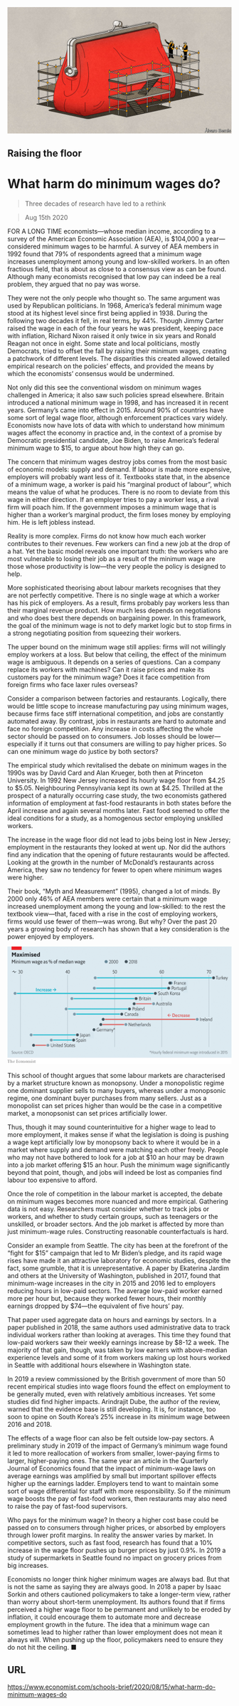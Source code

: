 ![](./images/20200815_SBD001_0.jpg)

## Raising the floor

# What harm do minimum wages do?

> Three decades of research have led to a rethink

> Aug 15th 2020

FOR A LONG TIME economists—whose median income, according to a survey of the American Economic Association (AEA), is $104,000 a year—considered minimum wages to be harmful. A survey of AEA members in 1992 found that 79% of respondents agreed that a minimum wage increases unemployment among young and low-skilled workers. In an often fractious field, that is about as close to a consensus view as can be found. Although many economists recognised that low pay can indeed be a real problem, they argued that no pay was worse.

They were not the only people who thought so. The same argument was used by Republican politicians. In 1968, America’s federal minimum wage stood at its highest level since first being applied in 1938. During the following two decades it fell, in real terms, by 44%. Though Jimmy Carter raised the wage in each of the four years he was president, keeping pace with inflation, Richard Nixon raised it only twice in six years and Ronald Reagan not once in eight. Some state and local politicians, mostly Democrats, tried to offset the fall by raising their minimum wages, creating a patchwork of different levels. The disparities this created allowed detailed empirical research on the policies’ effects, and provided the means by which the economists’ consensus would be undermined.

Not only did this see the conventional wisdom on minimum wages challenged in America; it also saw such policies spread elsewhere. Britain introduced a national minimum wage in 1998, and has increased it in recent years. Germany’s came into effect in 2015. Around 90% of countries have some sort of legal wage floor, although enforcement practices vary widely. Economists now have lots of data with which to understand how minimum wages affect the economy in practice and, in the context of a promise by Democratic presidential candidate, Joe Biden, to raise America’s federal minimum wage to $15, to argue about how high they can go.

The concern that minimum wages destroy jobs comes from the most basic of economic models: supply and demand. If labour is made more expensive, employers will probably want less of it. Textbooks state that, in the absence of a minimum wage, a worker is paid his “marginal product of labour”, which means the value of what he produces. There is no room to deviate from this wage in either direction. If an employer tries to pay a worker less, a rival firm will poach him. If the government imposes a minimum wage that is higher than a worker’s marginal product, the firm loses money by employing him. He is left jobless instead.

Reality is more complex. Firms do not know how much each worker contributes to their revenues. Few workers can find a new job at the drop of a hat. Yet the basic model reveals one important truth: the workers who are most vulnerable to losing their job as a result of the minimum wage are those whose productivity is low—the very people the policy is designed to help.

More sophisticated theorising about labour markets recognises that they are not perfectly competitive. There is no single wage at which a worker has his pick of employers. As a result, firms probably pay workers less than their marginal revenue product. How much less depends on negotiations and who does best there depends on bargaining power. In this framework, the goal of the minimum wage is not to defy market logic but to stop firms in a strong negotiating position from squeezing their workers.

The upper bound on the minimum wage still applies: firms will not willingly employ workers at a loss. But below that ceiling, the effect of the minimum wage is ambiguous. It depends on a series of questions. Can a company replace its workers with machines? Can it raise prices and make its customers pay for the minimum wage? Does it face competition from foreign firms who face laxer rules overseas?

Consider a comparison between factories and restaurants. Logically, there would be little scope to increase manufacturing pay using minimum wages, because firms face stiff international competition, and jobs are constantly automated away. By contrast, jobs in restaurants are hard to automate and face no foreign competition. Any increase in costs affecting the whole sector should be passed on to consumers. Job losses should be lower—especially if it turns out that consumers are willing to pay higher prices. So can one minimum wage do justice by both sectors? 

The empirical study which revitalised the debate on minimum wages in the 1990s was by David Card and Alan Krueger, both then at Princeton University. In 1992 New Jersey increased its hourly wage floor from $4.25 to $5.05. Neighbouring Pennsylvania kept its own at $4.25. Thrilled at the prospect of a naturally occurring case study, the two economists gathered information of employment at fast-food restaurants in both states before the April increase and again several months later. Fast food seemed to offer the ideal conditions for a study, as a homogenous sector employing unskilled workers.

The increase in the wage floor did not lead to jobs being lost in New Jersey; employment in the restaurants they looked at went up. Nor did the authors find any indication that the opening of future restaurants would be affected. Looking at the growth in the number of McDonald’s restaurants across America, they saw no tendency for fewer to open where minimum wages were higher.

Their book, “Myth and Measurement” (1995), changed a lot of minds. By 2000 only 46% of AEA members were certain that a minimum wage increased unemployment among the young and low-skilled: to the rest the textbook view—that, faced with a rise in the cost of employing workers, firms would use fewer of them—was wrong. But why? Over the past 20 years a growing body of research has shown that a key consideration is the power enjoyed by employers.



![](./images/20200815_SBC650.png)

This school of thought argues that some labour markets are characterised by a market structure known as monopsony. Under a monopolistic regime one dominant supplier sells to many buyers, whereas under a monopsonic regime, one dominant buyer purchases from many sellers. Just as a monopolist can set prices higher than would be the case in a competitive market, a monopsonist can set prices artificially lower.

Thus, though it may sound counterintuitive for a higher wage to lead to more employment, it makes sense if what the legislation is doing is pushing a wage kept artificially low by monopsony back to where it would be in a market where supply and demand were matching each other freely. People who may not have bothered to look for a job at $10 an hour may be drawn into a job market offering $15 an hour. Push the minimum wage significantly beyond that point, though, and jobs will indeed be lost as companies find labour too expensive to afford.

Once the role of competition in the labour market is accepted, the debate on minimum wages becomes more nuanced and more empirical. Gathering data is not easy. Researchers must consider whether to track jobs or workers, and whether to study certain groups, such as teenagers or the unskilled, or broader sectors. And the job market is affected by more than just minimum-wage rules. Constructing reasonable counterfactuals is hard.

Consider an example from Seattle. The city has been at the forefront of the “fight for $15” campaign that led to Mr Biden’s pledge, and its rapid wage rises have made it an attractive laboratory for economic studies, despite the fact, some grumble, that it is unrepresentative. A paper by Ekaterina Jardim and others at the University of Washington, published in 2017, found that minimum-wage increases in the city in 2015 and 2016 led to employers reducing hours in low-paid sectors. The average low-paid worker earned more per hour but, because they worked fewer hours, their monthly earnings dropped by $74—the equivalent of five hours’ pay.

That paper used aggregate data on hours and earnings by sectors. In a paper published in 2018, the same authors used administrative data to track individual workers rather than looking at averages. This time they found that low-paid workers saw their weekly earnings increase by $8-12 a week. The majority of that gain, though, was taken by low earners with above-median experience levels and some of it from workers making up lost hours worked in Seattle with additional hours elsewhere in Washington state.

In 2019 a review commissioned by the British government of more than 50 recent empirical studies into wage floors found the effect on employment to be generally muted, even with relatively ambitious increases. Yet some studies did find higher impacts. Arindrajit Dube, the author of the review, warned that the evidence base is still developing. It is, for instance, too soon to opine on South Korea’s 25% increase in its minimum wage between 2016 and 2018.

The effects of a wage floor can also be felt outside low-pay sectors. A preliminary study in 2019 of the impact of Germany’s minimum wage found it led to more reallocation of workers from smaller, lower-paying firms to larger, higher-paying ones. The same year an article in the Quarterly Journal of Economics found that the impact of minimum-wage laws on average earnings was amplified by small but important spillover effects higher up the earnings ladder. Employers tend to want to maintain some sort of wage differential for staff with more responsibility. So if the minimum wage boosts the pay of fast-food workers, then restaurants may also need to raise the pay of fast-food supervisors.

Who pays for the minimum wage? In theory a higher cost base could be passed on to consumers through higher prices, or absorbed by employers through lower profit margins. In reality the answer varies by market. In competitive sectors, such as fast food, research has found that a 10% increase in the wage floor pushes up burger prices by just 0.9%. In 2019 a study of supermarkets in Seattle found no impact on grocery prices from big increases.

Economists no longer think higher minimum wages are always bad. But that is not the same as saying they are always good. In 2018 a paper by Isaac Sorkin and others cautioned policymakers to take a longer-term view, rather than worry about short-term unemployment. Its authors found that if firms perceived a higher wage floor to be permanent and unlikely to be eroded by inflation, it could encourage them to automate more and decrease employment growth in the future. The idea that a minimum wage can sometimes lead to higher rather than lower employment does not mean it always will. When pushing up the floor, policymakers need to ensure they do not hit the ceiling. ■

## URL

https://www.economist.com/schools-brief/2020/08/15/what-harm-do-minimum-wages-do
